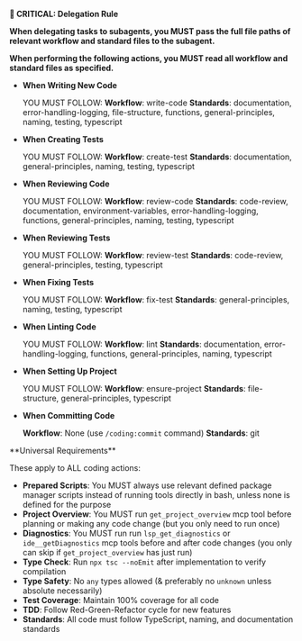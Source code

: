 **🚨 CRITICAL: Delegation Rule**

**When delegating tasks to subagents, you MUST pass the full file paths of relevant workflow and standard files to the subagent.**

**When performing the following actions, you MUST read all workflow and standard files as specified.**

- **When Writing New Code**

  YOU MUST FOLLOW:
  **Workflow**: write-code
  **Standards**: documentation, error-handling-logging, file-structure, functions, general-principles, naming, testing, typescript

- **When Creating Tests**

  YOU MUST FOLLOW:
  **Workflow**: create-test
  **Standards**: documentation, general-principles, naming, testing, typescript

- **When Reviewing Code**

  YOU MUST FOLLOW:
  **Workflow**: review-code
  **Standards**: code-review, documentation, environment-variables, error-handling-logging, functions, general-principles, naming, testing, typescript

- **When Reviewing Tests**

  YOU MUST FOLLOW:
  **Workflow**: review-test
  **Standards**: code-review, general-principles, testing, typescript

- **When Fixing Tests**

  YOU MUST FOLLOW:
  **Workflow**: fix-test
  **Standards**: general-principles, naming, testing, typescript

- **When Linting Code**

  YOU MUST FOLLOW:
  **Workflow**: lint
  **Standards**: documentation, error-handling-logging, functions, general-principles, naming, typescript

- **When Setting Up Project**

  YOU MUST FOLLOW:
  **Workflow**: ensure-project
  **Standards**: file-structure, general-principles, typescript

- **When Committing Code**

  **Workflow**: None (use `/coding:commit` command)
  **Standards**: git

<IMPORTANT>
**Universal Requirements**

These apply to ALL coding actions:

- **Prepared Scripts**: You MUST always use relevant defined package manager scripts instead of running tools directly in bash, unless none is defined for the purpose
- **Project Overview**: You MUST run `get_project_overview` mcp tool before planning or making any code change (but you only need to run once)
- **Diagnostics**: You MUST run run `lsp_get_diagnostics` or `ide__getDiagnostics` mcp tools before and after code changes (you only can skip if `get_project_overview` has just run)
- **Type Check**: Run `npx tsc --noEmit` after implementation to verify compilation
- **Type Safety**: No `any` types allowed (& preferably no `unknown` unless absolute necessarily)
- **Test Coverage**: Maintain 100% coverage for all code
- **TDD**: Follow Red-Green-Refactor cycle for new features
- **Standards**: All code must follow TypeScript, naming, and documentation standards

</IMPORTANT>
